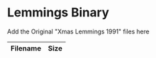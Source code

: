 # Lemmings Binary
Add the Original "Xmas Lemmings 1991" files here


| Filename      | Size         |
| ------------- |-------------:|
